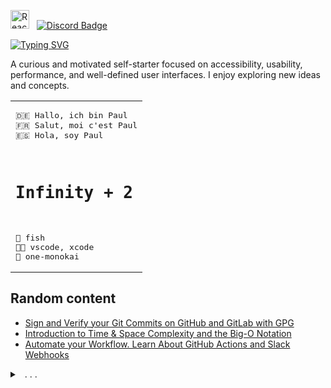 <img src="https://techstack-generator.vercel.app/react-icon.svg" alt="React.js" width="30" height="30" /> &nbsp;
[![Discord Badge](https://img.shields.io/badge/-@plbstl-7289DA?style=flat-square&logo=discord&logoColor=white)](https://discordapp.com/users/763924922589249557)

[![Typing SVG](https://readme-typing-svg.demolab.com?font=Bagel+Fat+One&weight=600&size=17&pause=1000&width=376&lines=Solving+problems,+one+line+at+a+time)](https://git.io/typing-svg)

A curious and motivated self-starter focused on accessibility, usability, performance, and well-defined user interfaces.
I enjoy exploring new ideas and concepts.

<table align="center">
 <tr>
  <td>
   <pre>
🇩🇪 Hallo, ich bin Paul
🇫🇷 Salut, moi c'est Paul
🇪🇸 Hola, soy Paul</pre>
  </td>
 </tr>
 <tr>
  <td>
   <pre><h1>Infinity + 2</h1></pre>
  </td>
 </tr>
 <tr>
  <td>
   <pre>
🐚 fish
🧑‍💻 vscode, xcode
🎨 one-monokai</pre>
  </td>
 </tr>
</table>

## Random content

- [Sign and Verify your Git Commits on GitHub and GitLab with GPG](https://bada.hashnode.dev/sign-and-verify-your-git-commits-on-github-and-gitlab-with-gpg)
- [Introduction to Time & Space Complexity and the Big-O Notation](https://bada.hashnode.dev/little-introduction-to-time-and-space-complexity-big-o-notation)
- [Automate your Workflow. Learn About GitHub Actions and Slack Webhooks](https://bada.hashnode.dev/automate-your-workflow-learn-about-github-actions-and-slack-webhooks)

<details>
<summary> &nbsp; . . .</summary>

![Most used languages in my Github Account](https://github-readme-stats.vercel.app/api/top-langs/?username=plbstl&layout=compact&theme=transparent&title_color=58a6ff&text_color=aaa&count_private=true&langs_count=10&hide_border=true)

</details>
